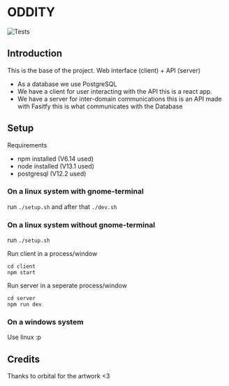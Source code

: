 # ODDITY
![Tests](https://github.com/OddityServers/oddity/workflows/Tests/badge.svg)

## Introduction

This is the base of the project. Web interface (client) + API (server)

- As a database we use PostgreSQL
- We have a client for user interacting with the API this is a react app.
- We have a server for inter-domain communications this is an API made with Fasitfy this is what communicates with the Database

## Setup
Requirements
- npm installed (V6.14 used)
- node installed (V13.1 used)
- postgresql (V12.2 used)


### On a linux system with gnome-terminal
run `./setup.sh` and after that `./dev.sh`

### On a linux system without gnome-terminal
run `./setup.sh`

Run client in a process/window
```
cd client
npm start
```
Run server in a seperate process/window
```
cd server
npm run dev
```

### On a windows system
Use linux :p

## Credits
Thanks to orbital for the artwork <3
